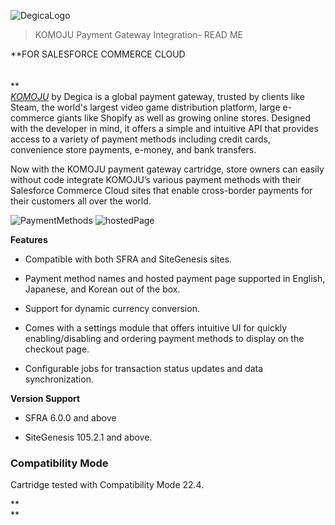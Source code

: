 ![DegicaLogo](https://user-images.githubusercontent.com/85248277/229740093-21781ae1-3ccf-4cd0-b8d2-9a2da6d06717.png)


<span id="_u3k1739iisqp" class="anchor"></span>

<span id="_x7sl8smfmmlc" class="anchor"></span>

> <span id="_2ni9e6g6xx8h" class="anchor"></span>KOMOJU Payment Gateway
> Integration- READ ME

**FOR SALESFORCE COMMERCE CLOUD\
\
\
**\
[*KOMOJU*](https://en.komoju.com/) by Degica is a global payment
gateway, trusted by clients like Steam, the world's largest video game
distribution platform, large e-commerce giants like Shopify as well as
growing online stores. Designed with the developer in mind, it offers a
simple and intuitive API that provides access to a variety of payment
methods including credit cards, convenience store payments, e-money, and
bank transfers.

Now with the KOMOJU payment gateway cartridge, store owners can easily
without code integrate KOMOJU’s various payment methods with their
Salesforce Commerce Cloud sites that enable cross-border payments for
their customers all over the world.

![PaymentMethods](https://user-images.githubusercontent.com/85248277/229726141-57f82113-3bc8-4f2d-83a7-f635b9760ced.PNG)
![hostedPage](https://user-images.githubusercontent.com/85248277/229741960-ac1c56a1-6795-4bb0-968f-eec77c3f74ba.PNG)

**Features**

-   Compatible with both SFRA and SiteGenesis sites.

-   Payment method names and hosted payment page supported in English,
    Japanese, and Korean out of the box.

-   Support for dynamic currency conversion.

-   Comes with a settings module that offers intuitive UI for quickly
    enabling/disabling and ordering payment methods to display on the
    checkout page.

-   Configurable jobs for transaction status updates and
    data synchronization.

**Version Support**

-   SFRA 6.0.0 and above

-   SiteGenesis 105.2.1 and above.

### **Compatibility Mode**

Cartridge tested with Compatibility Mode 22.4.

**\
**
